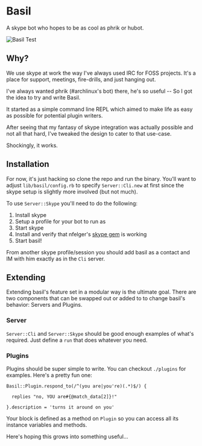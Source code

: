 # Basil

A skype bot who hopes to be as cool as phrik or hubot.

![Basil Test](http://pbrisbin.com/static/fileshare/basil_test.png)

## Why?

We use skype at work the way I've always used IRC for FOSS projects. 
It's a place for support, meetings, fire-drills, and just hanging out.

I've always wanted phrik (#archlinux's bot) there, he's so useful -- So 
I got the idea to try and write Basil.

It started as a simple command line REPL which aimed to make life as 
easy as possible for potential plugin writers.

After seeing that my fantasy of skype integration was actually possible 
and not all that hard, I've tweaked the design to cater to that 
use-case.

Shockingly, it works.

## Installation

For now, it's just hacking so clone the repo and run the binary. You'll 
want to adjust `lib/basil/config.rb` to specify `Server::Cli.new` at 
first since the skype setup is slightly more involved (but not much).

To use `Server::Skype` you'll need to do the following:

1. Install skype
2. Setup a profile for your bot to run as
3. Start skype
4. Install and verify that nfelger's [skype gem][] is working
5. Start basil!

[skype gem]: https://github.com/nfelger/skype

From another skype profile/session you should add basil as a contact and 
IM with him exactly as in the `Cli` server.

## Extending

Extending basil's feature set in a modular way is the ultimate goal. 
There are two components that can be swapped out or added to to change 
basil's behavior: Servers and Plugins.

### Server

`Server::Cli` and `Server::Skype` should be good enough examples of 
what's required. Just define a `run` that does whatever you need.

### Plugins

Plugins should be super simple to write. You can checkout `./plugins` 
for examples. Here's a pretty fun one:

~~~ { .ruby }
Basil::Plugin.respond_to(/^(you are|you're)(.*)$/) {

  replies "no, YOU are#{@match_data[2]}!"

}.description = 'turns it around on you'
~~~

Your block is defined as a method on `Plugin` so you can access all its 
instance variables and methods.

Here's hoping this grows into something useful...
